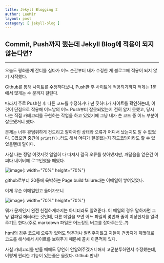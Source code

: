 ```yaml
---
title: Jekyll Blogging 2
author: LeeMir
layout: post
category: [ jekyll-blog ]
---
```


## Commit, Push까지 했는데 Jekyll Blog에 적용이 되지 않는다면?

- - -

오늘도 평화롭게 잔디를 심다가 어느 순간부터 내가 수정한 게 블로그에 적용이 되지 않기 시작했다.

Github를 통해 사이트를 수정하다보니, Push한 후 사이트에 적용되기까지 적게는 1분에서 많게는 수 분까지 걸린다.

따라서 주로 Push한 후 다른 코드를 수정하거나 딴 짓하다가 사이트를 확인하는데, 이것이 단점으로 작용해 어느날의 어느 Push부터 잘못되었는지 전혀 알지 못했고, 당시 나는 직접 카테고리를 구현하는 작업을 하고 있었기에 그냥 내가 쓴 코드 중 어느 부분이 잘못됐거니 했다. 

문제는 너무 광범위하게 건드리고 알아차린 상태라 오류가 어디서 났는지도 알 수 없었다. C였으면 중간에  ```printf();```라도 해서 어디가 잘못됐는지 하드코딩이라도 할 수 있었을텐데 말이다.

사실 나는 정말 이것저것 일일히 다 따져서 결국 오류를 찾아냈지만, 깨달음을 얻은건 어쩌다 네이버에 로그인했을 때였다.

![image](https://user-images.githubusercontent.com/42960217/101985477-9faee900-3ccb-11eb-87c7-06781f8d1466.png){: width="70%" height="70%"}

github로부터 20통에 육박하는 Page build failure라는 이메일이 쌓여있었다.

이게 무슨 이메일인고 들어가보니

![image](https://user-images.githubusercontent.com/42960217/101985520-eac8fc00-3ccb-11eb-9a16-42e784919e35.png){: width="70%" height="70%"}

뭐가 문제인지 완전 친절하게까지는 아니더라도 알려준다. 이 메일의 경우 말하자면 그냥 컴파일 에러라는 것인데, 다른 메일을 보면 어느 파일의 몇번째 줄이 이상한지를 알려주기도 한다.(주로 markdown 파일은 어느정도 버그를 잡아주는듯..?)



html의 경우 코드에 오류가 있어도 멈추거나 알려주지않고 지들이 건방지게 제멋대로 코드를 해석해서 사이트를 보여주기 때문에 골치 아픈적이 있다.

사실 카테고리를 만들 때에도 당연히 안알려주겠거니해서 고군분투하면서 수정했는데, 이렇게 편리한 기능이 있는줄은 몰랐다. Github 만세!